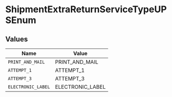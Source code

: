 # ShipmentExtraReturnServiceTypeUPSEnum


## Values

| Name               | Value              |
| ------------------ | ------------------ |
| `PRINT_AND_MAIL`   | PRINT_AND_MAIL     |
| `ATTEMPT_1`        | ATTEMPT_1          |
| `ATTEMPT_3`        | ATTEMPT_3          |
| `ELECTRONIC_LABEL` | ELECTRONIC_LABEL   |